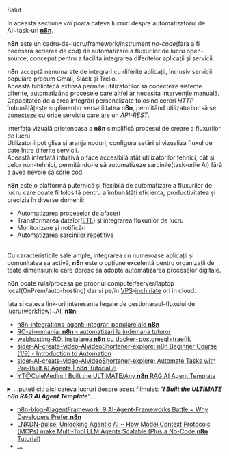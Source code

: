Salut

In aceasta sectiune voi poata cateva lucruri despre automatizatorul de AI~task-uri [**n8n**](https://n8n.io/?ps_partner_key=ZWFiZDIyYjkwZTFl&ps_xid=gqAcG3dsMnmZnm&gsxid=gqAcG3dsMnmZnm&gspk=ZWFiZDIyYjkwZTFl&gad_source=1).

**n8n** este un cadru-de-lucru/framework/instrument *no-code*(fara a fi necesara scrierea de cod) de automatizare a fluxurilor de lucru open-source, conceput pentru a facilita integrarea diferitelor aplicații și servicii.

**n8n** acceptă nenumarate de integrari cu diferite aplicații, inclusiv servicii populare precum Gmail, Slack și Trello. 
<br/>Această bibliotecă extinsă permite utilizatorilor să conecteze sisteme diferite, automatizând procesele care altfel ar necesita intervenție manuală. 
<br/>Capacitatea de a crea integrări personalizate folosind cereri *HTTP* îmbunătățește suplimentar versatilitatea **n8n**, permitând utilizatorilor să se conecteze cu orice serviciu care are un *API-REST*.

Interfața vizuală prietenoasa a **n8n** simplifică procesul de creare a fluxurilor de lucru. 
<br/>Utilizatorii pot glisa și aranja noduri, configura setări și vizualiza fluxul de date între diferite servicii. 
<br/>Această interfață intuitivă o face accesibilă atât utilizatorilor tehnici, cât și celor non-tehnici, permitându-le să automatizeze sarcinile(task-urile AI) fără a avea nevoie să scrie cod.


**n8n** este o platformă puternică și flexibilă de automatizare a fluxurilor de lucru care poate fi folosită pentru a îmbunătăți eficiența, productivitatea și precizia în diverse domenii:

 - Automatizarea proceselor de afaceri
 - Transformarea datelor([ETL](https://ai-romania.ro/n8n-automatizari-la-indemana-tuturor/)) și integrarea fluxurilor de lucru
 - Monitorizare și notificări
 - Automatizarea sarcinilor repetitive
   
<br/>Cu caracteristicile sale ample, integrarea cu numeroase aplicații și comunitatea sa activă, **n8n** este o opțiune excelentă pentru organizații de toate dimensiunile care doresc să adopte automatizarea proceselor digitale.

**n8n** poate rula/procesa pe propriul computer/server/laptop local(OnPrem/auto-hosting) dar si pe/in [VPS](https://www.youstable.com/ro/g%C4%83zduire-VPS-N8N)-[inchiriate](https://www.hostinger.com/ro/vps/n8n-hosting) ori in cloud.

Iata si cateva link-uri interesante legate de gestionaraul-fluxului de lucru(workflow)~AI, **n8n**:

 - [n8n-integrations-agent: integrari populare ale **n8n**](https://n8n.io/integrations/agent/)
 - [RO-ai-romania: **n8n** - automatizari la indemana tuturor](https://ai-romania.ro/n8n-automatizari-la-indemana-tuturor/)
 - [webhosting-RO: Instalarea **n8n** cu docker+postgresql+traefik](https://webhosting.de/ro/instalarea-n8n-cu-docker-postgresql-si-traefik/)
 - [sider-AI-create-video-AIvideoShortener-explore: n8n Beginner Course (1/9) - Introduction to Automation](https://sider.ai/ro/create/video/ai-video-shortener/explore/e8940b03-2f25-49dc-807f-ee60e05c828f)
 - [sider-AI-create-video-AIvideoShortener-explore: Automate Tasks with Pre-Built AI Agents | **n8n** Tutorial 🔥](https://sider.ai/ro/create/video/ai-video-shortener/explore/3ac982a1-a2f3-45fc-9e97-5b40b023b2fa)
 - [YT@ColeMedin: I Built the ULTIMATE/Any **n8n** RAG AI Agent Template](https://www.youtube.com/watch?v=mQt1hOjBH9o&ab_channel=ColeMedin)
<details>
 <summary>...puteti citi aici cateva lucruri despre acest filmulet: "<b><i>I Built the ULTIMATE <b>n8n</b> RAG AI Agent Template</i></b>"... </summary>
<br/>
<hr/>
<pre>

***RAG*** (Retrieval Augmented Generation - Generare Augmentată/Intarita de Recuperare) este cel mai popular instrument care oferă 
agenților de inteligență artificială(AI) acces la baza de cunoștințe, astfel încât poate fi un expert în domeniu pentru 
documentele dumneavoastră. 
De asemenea, este foarte ușor de implementat în instrumente fără cod, cum ar fi <b>n8n</b>, deoarece este atât de larg 
adoptat și suportat. 
Cu toate acestea, vine cu o parte considerabilă a deficiențelor sale, deoarece ***RAG***:
 - Nu pot analiza bine tabelele - nu am capacitatea de a calcula medii, sume sau tendințe
 - Ratează „imaginea de ansamblu” deoarece documentele sunt împărțite în bucăți mai mici
 - Dificultăți în conectarea informațiilor între documente și secțiuni
 - Nu se poate comuta dinamic între căutarea documentelor și analiza datelor

<i>Cum rezolvi toate aceste limitări?</i> 

Răspunsul este cu ***Agentic-RAG*** și îți arăt exact cum să implementezi acest lucru cu <b>n8n</b> în acest videoclip, 
cu un șablon pe care îl poți descărca și utiliza chiar acum ([linkul](https://github.com/coleam00/ottomator-agents/tree/main/n8n-agentic-rag-agent) de mai jos). 

***Agentic-RAG*** oferă agenților AI posibilitatea ...:
 - ... de a raționa mai mult despre modul în care explorează baza de cunoștințe,
 - ... de a-și îmbunătăți singuri căutările ***RAG*** și
 - ... de a alege între diferite instrumente pe baza întrebării utilizatorului.
   
Când este întrebat despre tendințele dintr-o foaie de calcul, folosește SQL pentru a calcula răspunsuri precise. 
Când este nevoie de context dintr-un document întreg, caută textul complet în loc de o căutare ***RAG***. 
***Agentic-RAG*** comută inteligent între aceste abordări. 

Acest lucru(***Agentic-RAG***) îți oferă:

 - Calcule precise pentru date numerice
 - Contextul complet al documentului atunci când este necesar
 - Informații conectate asupra tuturor informațiilor dvs.
 - Comutare dinamică între căutare și analiză

*Nota:* mai puteti citi si ... [dailyDoseOfDS-blog: MCP-powered Agentic RAG](https://blog.dailydoseofds.com/p/mcp-powered-agentic-rag)!
Un ***RAG-Agentic/Agentic-RAG***(pythonic) bazat pe **MCP**(client=*Cursor*, server=*FastMCP*) care caută într-o bază de date vectorială(*Qdrant*) și 
apelează la căutarea pe web(*Bright-Data* pentru a extrage informații web la scară largă), dacă este necesar.

</pre>
<hr/>
</details>

 - [n8n-blog-AIagentFramework: 9 AI-Agent-Frameworks Battle ~ Why Developers Prefer **n8n**](https://blog.n8n.io/ai-agent-frameworks/)
 - [LNKDN-pulse: Unlocking Agentic AI ~ How Model Context Protocols (MCPs) make Multi-Tool LLM Agents Scalable (Plus a No-Code **n8n** Tutorial)](https://www.linkedin.com/pulse/unlocking-agentic-ai-how-model-context-protocols-mcps-siru-lin-nvkgc/)
 - [...](https://www.google.com/search?q=n8n&sca_esv=57b167c83bb1e9fa&rlz=1C1CHBF_enRO1132RO1132&sxsrf=AE3TifO2r1Lqg1kNj62xrL-cqOuQw-Kmjw:1749819884261&tbas=0&source=lnt&sa=X&ved=2ahUKEwj-gP2Eu-6NAxXpSvEDHci7JKA4PBCnBXoECAQQBg&biw=1920&bih=911&dpr=1)
